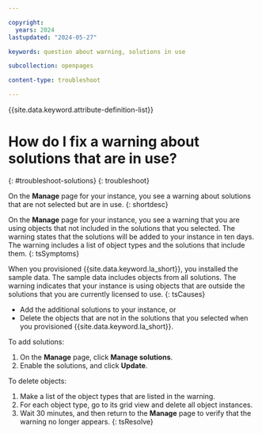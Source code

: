 ```yaml
---

copyright:
  years: 2024
lastupdated: "2024-05-27"

keywords: question about warning, solutions in use

subcollection: openpages

content-type: troubleshoot

---
```


<!-- keywords values above are place holders. Actual values should be pulled from the Troubleshooting questions or error message to which the issue relates. Only use a messageID if the troubleshooting topic is about an issue encountered from an error message that has an ID.  -->

{{site.data.keyword.attribute-definition-list}}

<!-- You must add the troubleshoot content type in your attribute definitions AND on a new line under each troubleshooting topic H1 ID. This will ensure that the troubleshooting entry is pulled into other locations, like chatbots. Use the support attribute definition for reuse in the support center. For more information, see  https://test.cloud.ibm.com/docs/writing?topic=writing-support-center#support-center-troubleshoot-->

<!-- Remember that this is the individual topic template for each troubleshooting entry that belongs in a troubleshooting topic group in the Help left nav group. For more information, see the guidance page: https://test.cloud.ibm.com/docs/writing?topic=writing-troubleshooting-topics-->


# How do I fix a warning about solutions that are in use?
{: #troubleshoot-solutions}
{: troubleshoot}

<!-- {: support} -->

<!-- Only add the supprt attribute to entries that you want to display in the support center. -->

<!--The title of your H1 should be a problem statement in question format of the issue that the user is experiencing. Think about the user's language they might use to describe or search for the answer to the issue they are experiencing. Use keywords for other variations of ways to ask the question at the top of the file. -->

On the **Manage** page for your instance, you see a warning about solutions that are not selected but are in use.
{: shortdesc}

<!-- The short description should give a quick summary about the issue the user is experiencing. -->
<!-- Example short description for an error troubleshooting topic: You try to create more than one instance in your Lite account, but you received error `message-id.0001E`.-->

<!-- Tips:
* Organize one troubleshooting issue per topic in a  topic group called "Troubleshooting" in the Help left nav section
* Name your topic group "Troubleshooting". If you have more than one topic group to organize a large set of troubleshooting topics, use "Troubleshoting _xxx_" to provide descriptive topic group titles.
* Use a title that uses a problem statement in the form of a question for each H1 in your topic group
* Use an H1 ID of `troubleshoot-xx` where the `xx` is a descriptive word to match the issue the customer is experiencing for URL readability.
* Set the `troubleshoot` content type attribute definition at the top of your file.
* Set the `troubleshoot` content type attribute on a new line following each H1 ID.
* Use the three attributes for the symptom, cause, and resolution.-->

On the **Manage** page for your instance, you see a warning that you are using objects that not included in the solutions that you selected. The warning states that the solutions will be added to your instance in ten days. The warning includes a list of object types and the solutions that include them.
{: tsSymptoms}

When you provisioned {{site.data.keyword.la_short}}, you installed the sample data. The sample data includes objects from all solutions. The warning indicates that your instance is using objects that are outside the solutions that you are currently licensed to use.
{: tsCauses}

- Add the additional solutions to your instance, or
- Delete the objects that are not in the solutions that you selected when you provisioned {{site.data.keyword.la_short}}.

To add solutions:
1. On the **Manage** page, click **Manage solutions**.
2. Enable the solutions, and click **Update**.

To delete objects:
1. Make a list of the object types that are listed in the warning.
2. For each object type, go to its grid view and delete all object instances.
3. Wait 30 minutes, and then return to the **Manage** page to verify that the warning no longer appears.
{: tsResolve}
